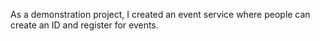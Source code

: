 As a demonstration project, I created an event service where people can create an ID and register for events.
